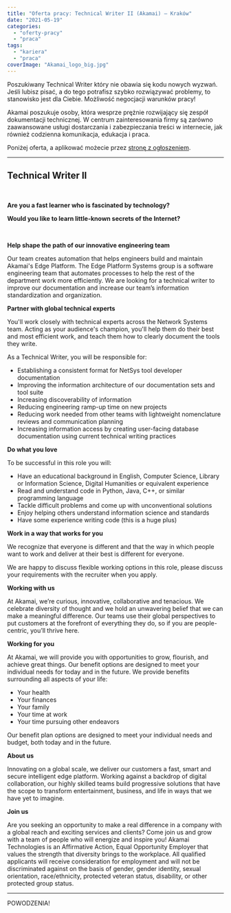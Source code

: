 ```yaml
---
title: "Oferta pracy: Technical Writer II (Akamai) – Kraków"
date: "2021-05-19"
categories: 
  - "oferty-pracy"
  - "praca"
tags: 
  - "kariera"
  - "praca"
coverImage: "Akamai_logo_big.jpg"
---
```


Poszukiwany Technical Writer który nie obawia się kodu nowych wyzwań. Jeśli lubisz pisać, a do tego potrafisz szybko rozwiązywać problemy, to stanowisko jest dla Ciebie. Możliwość negocjacji warunków pracy!

Akamai poszukuje osoby, która wesprze prężnie rozwijający się zespół dokumentacji technicznej. W centrum zainteresowania firmy są zarówno zaawansowane usługi dostarczania i zabezpieczania treści w internecie, jak również codzienna komunikacja, edukacja i praca. 

Poniżej oferta, a aplikować możecie przez [stronę z ogłoszeniem](https://akamaicareers.inflightcloud.com/jobdetails/aka_ext/023399?section=aka_ext&job=023399).

* * *

## Technical Writer II

 

**Are you a fast learner who is fascinated by technology?**

**Would you like to learn little-known secrets of the Internet?**

 

****Help shape the path of our innovative engineering team****

Our team creates automation that helps engineers build and maintain Akamai's Edge Platform. The Edge Platform Systems group is a software engineering team that automates processes to help the rest of the department work more efficiently. We are looking for a technical writer to improve our documentation and increase our team’s information standardization and organization.

****Partner with global technical experts****

You'll work closely with technical experts across the Network Systems team. Acting as your audience's champion, you'll help them do their best and most efficient work, and teach them how to clearly document the tools they write.

As a Technical Writer, you will be responsible for:

- Establishing a consistent format for NetSys tool developer documentation
- Improving the information architecture of our documentation sets and tool suite
- Increasing discoverability of information
- Reducing engineering ramp-up time on new projects
- Reducing work needed from other teams with lightweight nomenclature reviews and communication planning
- Increasing information access by creating user-facing database documentation using current technical writing practices

****Do what you love****

To be successful in this role you will:

- Have an educational background in English, Computer Science, Library or Information Science, Digital Humanities or equivalent experience
- Read and understand code in Python, Java, C++, or similar programming language
- Tackle difficult problems and come up with unconventional solutions
- Enjoy helping others understand information science and standards
- Have some experience writing code (this is a huge plus)

**Work in a way that works for you**

We recognize that everyone is different and that the way in which people want to work and deliver at their best is different for everyone.

We are happy to discuss flexible working options in this role, please discuss your requirements with the recruiter when you apply.

**Working with us**

At Akamai, we’re curious, innovative, collaborative and tenacious. We celebrate diversity of thought and we hold an unwavering belief that we can make a meaningful difference. Our teams use their global perspectives to put customers at the forefront of everything they do, so if you are people-centric, you’ll thrive here.

**Working for you**

At Akamai, we will provide you with opportunities to grow, flourish, and achieve great things. Our benefit options are designed to meet your individual needs for today and in the future. We provide benefits surrounding all aspects of your life:

- Your health
- Your finances
- Your family
- Your time at work
- Your time pursuing other endeavors

Our benefit plan options are designed to meet your individual needs and budget, both today and in the future.

**About us**

Innovating on a global scale, we deliver our customers a fast, smart and secure intelligent edge platform. Working against a backdrop of digital collaboration, our highly skilled teams build progressive solutions that have the scope to transform entertainment, business, and life in ways that we have yet to imagine.

**Join us**

Are you seeking an opportunity to make a real difference in a company with a global reach and exciting services and clients? Come join us and grow with a team of people who will energize and inspire you! Akamai Technologies is an Affirmative Action, Equal Opportunity Employer that values the strength that diversity brings to the workplace. All qualified applicants will receive consideration for employment and will not be discriminated against on the basis of gender, gender identity, sexual orientation, race/ethnicity, protected veteran status, disability, or other protected group status.

* * *

POWODZENIA!
